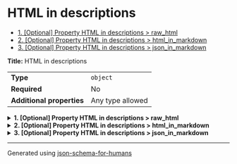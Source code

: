 # HTML in descriptions

- [1. [Optional] Property HTML in descriptions > raw_html](#raw_html)
- [2. [Optional] Property HTML in descriptions > html_in_markdown](#html_in_markdown)
- [3. [Optional] Property HTML in descriptions > json_in_markdown](#json_in_markdown)

**Title:** HTML in descriptions

|                           |                  |
| ------------------------- | ---------------- |
| **Type**                  | `object`         |
| **Required**              | No               |
| **Additional properties** | Any type allowed |

<details>
<summary>
<strong> <a name="raw_html"></a>1. [Optional] Property HTML in descriptions > raw_html</strong>  

</summary>
<blockquote>

**Title:** Some raw HTML

|              |          |
| ------------ | -------- |
| **Type**     | `string` |
| **Required** | No       |

**Description:** <br/><br/><br/><br/><a href="https://example.com">A link to example.com</a>

</blockquote>
</details>

<details>
<summary>
<strong> <a name="html_in_markdown"></a>2. [Optional] Property HTML in descriptions > html_in_markdown</strong>  

</summary>
<blockquote>

**Title:** Some HTML in Markdown

|              |          |
| ------------ | -------- |
| **Type**     | `string` |
| **Required** | No       |

**Description:** Here is some HTML:
```html
<br/><br/><br/><br/><a href="https://example.com">A link to example.com</a>
```

</blockquote>
</details>

<details>
<summary>
<strong> <a name="json_in_markdown"></a>3. [Optional] Property HTML in descriptions > json_in_markdown</strong>  

</summary>
<blockquote>

**Title:** Some JSON in Markdown

|              |          |
| ------------ | -------- |
| **Type**     | `string` |
| **Required** | No       |

**Description:** Here is some JSON:
```json
{
  "property": "value"
}
```

</blockquote>
</details>

----------------------------------------------------------------------------------------------------------------------------
Generated using [json-schema-for-humans](https://github.com/coveooss/json-schema-for-humans)